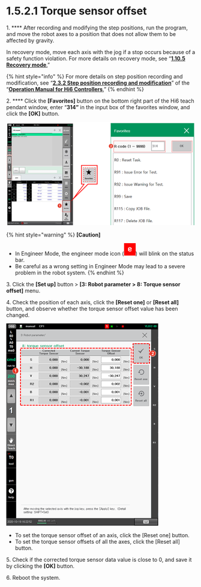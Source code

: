 # 1.5.2.1 Torque sensor offset

1\. **** After recording and modifying the step positions, run the program, and move the robot axes to a position that does not allow them to be affected by gravity.

In recovery mode, move each axis with the jog if a stop occurs because of a safety function violation. For more details on recovery mode, see “[**1.10.5 Recovery mode**.](../../1-10-safety-condition-monitoring/5-recovery-mode/)”

{% hint style="info" %}
For more details on step position recording and modification, see “[**2.3.2 Step position recording and modification**](https://hyundai-robotics.gitbook.io/hi6-operation-manual/v/op-english/2-operation/2-3-step/step-pose-modify)” of the “[**Operation Manual for Hi6 Controllers**.](https://hyundai-robotics.gitbook.io/hi6-operation-manual/v/op-english/)”
{% endhint %}

2\. **** Click the **\[Favorites]** button on the bottom right part of the Hi6 teach pendant window, enter “**314”** in the input box of the favorites window, and click the **\[OK]** button.

![](<../../../.gitbook/assets/image (48).png>)

{% hint style="warning" %}
**\[Caution]**

* In Engineer Mode, the engineer mode icon (![](../../../.gitbook/assets/engineer.png)) will blink on the status bar.
* Be careful as a wrong setting in Engineer Mode may lead to a severe problem in the robot system.
{% endhint %}

3\. Click the **\[Set up]** button > **\[3: Robot parameter > 8: Torque sensor offset]** menu.

4\. Check the position of each axis, click the **\[Reset one]** or **\[Reset all]** button, and observe whether the torque sensor offset value has been changed.

![](<../../../.gitbook/assets/image (14).png>)

* To set the torque sensor offset of an axis, click the \[Reset one] button.
* To set the torque sensor offsets of all the axes, click the \[Reset all] button.

5\. Check if the corrected torque sensor data value is close to 0, and save it by clicking the **\[OK]** button.

6\. Reboot the system.
